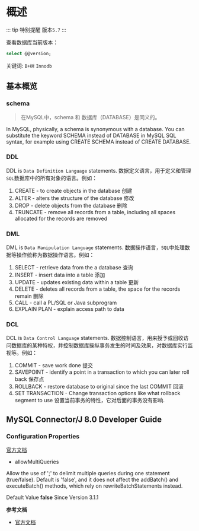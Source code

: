 # 概述

::: tip 特别提醒
版本`5.7` 
:::

查看数据库当前版本：
```sql
select @@version;
```

关键词: `B+树` `Innodb`


## 基本概览

### schema
> 在MySQL中，schema 和 数据库（DATABASE）是同义的。

In MySQL, physically, a schema is synonymous with a database. You can
substitute the keyword SCHEMA instead of DATABASE in MySQL SQL syntax,
for example using CREATE SCHEMA instead of CREATE DATABASE.

### DDL

DDL is `Data Definition Language` statements. 数据定义语言，用于定义和管理`SQL`数据库中的所有对象的语言。例如：
1. CREATE - to create objects in the database 创建
2. ALTER - alters the structure of the database 修改
3. DROP - delete objects from the database 删除
4. TRUNCATE  - remove all records from a table, including all spaces allocated for the records are removed

### DML

DML is `Data Manipulation Language` statements. 数据操作语言，`SQL`中处理数据等操作统称为数据操作语言。例如：
1. SELECT - retrieve data from the a database 查询
2. INSERT - insert data into a table 添加
3. UPDATE - updates existing data within a table 更新
4. DELETE - deletes all records from a table, the space for the records remain 删除
5. CALL - call a PL/SQL or Java subprogram
6. EXPLAIN PLAN - explain access path to data

### DCL

DCL is `Data Control Language` statements. 数据控制语言，用来授予或回收访问数据库的某种特权，并控制数据库操纵事务发生的时间及效果，对数据库实行监视等。例如：
1. COMMIT - save work done 提交
2. SAVEPOINT - identify a point in a transaction to which you can later roll back 保存点
3. ROLLBACK - restore database to original since the last COMMIT 回滚
4. SET TRANSACTION - Change transaction options like what rollback segment to use 设置当前事务的特性，它对后面的事务没有影响.

## MySQL Connector/J 8.0 Developer Guide

### Configuration Properties

[官方文档](https://dev.mysql.com/doc/connector-j/8.0/en/connector-j-reference-configuration-properties.html)


- allowMultiQueries

Allow the use of ';' to delimit multiple queries during one statement (true/false). Default is 'false', and it does not affect the addBatch() and executeBatch() methods, which rely on rewriteBatchStatements instead.

Default Value **false** Since Version 3.1.1

**参考文档**

- [官方文档](https://dev.mysql.com/doc/)